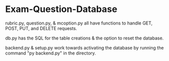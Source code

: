 # Exam-Question-Database

rubric.py, question.py, & mcoption.py all have functions to handle GET, POST, PUT, and DELETE requests.

db.py has the SQL for the table creations & the option to reset the database.

backend.py & setup.py work towards activating the database by running the command "py backend.py" in the directory.

